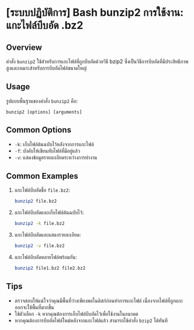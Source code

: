 # [ระบบปฏิบัติการ] Bash bunzip2 การใช้งาน: แกะไฟล์บีบอัด .bz2

## Overview
คำสั่ง `bunzip2` ใช้สำหรับการแกะไฟล์ที่ถูกบีบอัดด้วยวิธี bzip2 ซึ่งเป็นวิธีการบีบอัดที่มีประสิทธิภาพสูงและเหมาะสำหรับการบีบอัดไฟล์ขนาดใหญ่

## Usage
รูปแบบพื้นฐานของคำสั่ง `bunzip2` คือ:

```
bunzip2 [options] [arguments]
```

## Common Options
- `-k`: เก็บไฟล์ต้นฉบับไว้หลังจากการแกะไฟล์
- `-f`: บังคับให้เขียนทับไฟล์ที่มีอยู่แล้ว
- `-v`: แสดงข้อมูลรายละเอียดระหว่างการทำงาน

## Common Examples
1. แกะไฟล์บีบอัดชื่อ `file.bz2`:
   ```bash
   bunzip2 file.bz2
   ```

2. แกะไฟล์บีบอัดและเก็บไฟล์ต้นฉบับไว้:
   ```bash
   bunzip2 -k file.bz2
   ```

3. แกะไฟล์บีบอัดและแสดงรายละเอียด:
   ```bash
   bunzip2 -v file.bz2
   ```

4. แกะไฟล์บีบอัดหลายไฟล์พร้อมกัน:
   ```bash
   bunzip2 file1.bz2 file2.bz2
   ```

## Tips
- ตรวจสอบให้แน่ใจว่าคุณมีพื้นที่ว่างเพียงพอในดิสก์ก่อนทำการแกะไฟล์ เนื่องจากไฟล์ที่ถูกแกะออกจะใช้พื้นที่มากขึ้น
- ใช้ตัวเลือก `-k` หากคุณต้องการเก็บไฟล์บีบอัดไว้เพื่อใช้งานในอนาคต
- หากคุณต้องการบีบอัดไฟล์ใหม่หลังจากแกะไฟล์แล้ว สามารถใช้คำสั่ง `bzip2` ได้ทันที